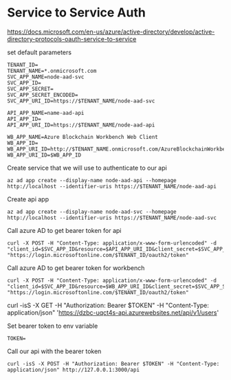 # Service to Service Auth

https://docs.microsoft.com/en-us/azure/active-directory/develop/active-directory-protocols-oauth-service-to-service

set default parameters
```
TENANT_ID=
TENANT_NAME=*.onmicrosoft.com
SVC_APP_NAME=node-aad-svc
SVC_APP_ID=
SVC_APP_SECRET=
SVC_APP_SECRET_ENCODED=
SVC_APP_URI_ID=https://$TENANT_NAME/node-aad-svc

API_APP_NAME=name-aad-api
API_APP_ID=
API_APP_URI_ID=https://$TENANT_NAME/node-aad-api

WB_APP_NAME=Azure Blockchain Workbench Web Client
WB_APP_ID=
WB_APP_URI_ID=http://$TENANT_NAME.onmicrosoft.com/AzureBlockchainWorkbench/$/WebClient
WB_APP_URI_ID=$WB_APP_ID
```

Create service that we will use to authenticate to our api
```
az ad app create --display-name node-aad-api --homepage http://localhost --identifier-uris https://$TENANT_NAME/node-aad-api
```

Create api app
```
az ad app create --display-name node-aad-svc --homepage http://localhost --identifier-uris https://$TENANT_NAME/node-aad-svc
```

Call azure AD to get bearer token for api
```
curl -X POST -H "Content-Type: application/x-www-form-urlencoded" -d "client_id=$SVC_APP_ID&resource=$API_APP_URI_ID&client_secret=$SVC_APP_SECRET_ENCODED&grant_type=client_credentials" "https://login.microsoftonline.com/$TENANT_ID/oauth2/token"
```

Call azure AD to get bearer token for workbench
```
curl -X POST -H "Content-Type: application/x-www-form-urlencoded" -d "client_id=$SVC_APP_ID&resource=$WB_APP_URI_ID&client_secret=$SVC_APP_SECRET_ENCODED&grant_type=client_credentials" "https://login.microsoftonline.com/$TENANT_ID/oauth2/token"
```

curl -isS -X GET -H "Authorization: Bearer $TOKEN" -H "Content-Type: application/json"  'https://dzbc-uqct4s-api.azurewebsites.net/api/v1/users'

Set bearer token to env variable
```
TOKEN=
```

Call our api with the bearer token
```
curl -isS -X POST -H "Authorization: Bearer $TOKEN" -H "Content-Type: application/json" http://127.0.0.1:3000/api
```